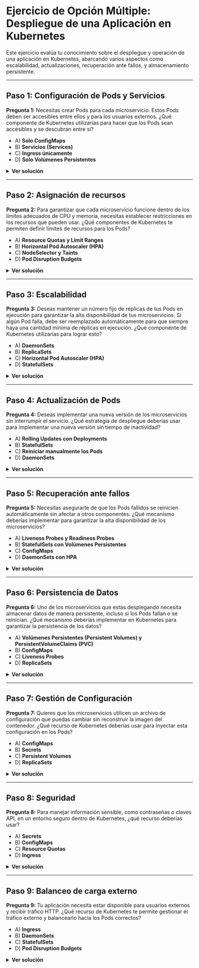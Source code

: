 # Ejercicio de Opción Múltiple: Despliegue de una Aplicación en Kubernetes

Este ejercicio evalúa tu conocimiento sobre el despliegue y operación de una aplicación en Kubernetes, abarcando varios aspectos como escalabilidad, actualizaciones, recuperación ante fallos, y almacenamiento persistente.

---

## Paso 1: Configuración de Pods y Servicios

**Pregunta 1:**
Necesitas crear Pods para cada microservicio. Estos Pods deben ser accesibles entre ellos y para los usuarios externos. ¿Qué componente de Kubernetes utilizarías para hacer que los Pods sean accesibles y se descubran entre sí?

- A) **Solo ConfigMaps**
- B) **Servicios (Services)**
- C) **Ingress únicamente**
- D) **Solo Volúmenes Persistentes**

<details>
<summary><strong>Ver solución</strong></summary>
  
**Respuesta correcta:**  
B) **Servicios (Services)**  
**Explicación:** Los Services permiten que los Pods se descubran entre ellos y exponen los microservicios al exterior si es necesario, gestionando el tráfico y balanceo de carga entre ellos.

</details>

---

## Paso 2: Asignación de recursos

**Pregunta 2:**
Para garantizar que cada microservicio funcione dentro de los límites adecuados de CPU y memoria, necesitas establecer restricciones en los recursos que pueden usar. ¿Qué componentes de Kubernetes te permiten definir límites de recursos para los Pods?

- A) **Resource Quotas y Limit Ranges**
- B) **Horizontal Pod Autoscaler (HPA)**
- C) **NodeSelector y Taints**
- D) **Pod Disruption Budgets**

<details>
<summary><strong>Ver solución</strong></summary>
  
**Respuesta correcta:**  
A) **Resource Quotas y Limit Ranges**  
**Explicación:** Las Resource Quotas y Limit Ranges permiten definir cuánta CPU y memoria puede consumir un Pod o un conjunto de Pods, garantizando que cada microservicio se mantenga dentro de los límites establecidos.

</details>

---

## Paso 3: Escalabilidad

**Pregunta 3:**
Deseas mantener un número fijo de réplicas de tus Pods en ejecución para garantizar la alta disponibilidad de tus microservicios. Si algún Pod falla, debe ser reemplazado automáticamente para que siempre haya una cantidad mínima de réplicas en ejecución. ¿Qué componente de Kubernetes utilizarías para lograr esto?

- A) **DaemonSets**
- B) **ReplicaSets**
- C) **Horizontal Pod Autoscaler (HPA)**
- D) **StatefulSets**

<details>
<summary><strong>Ver solución</strong></summary>
  
**Respuesta correcta:**  
B) **ReplicaSets**  
**Explicación:** El **ReplicaSet** asegura que un número específico de Pods esté siempre en ejecución. Si un Pod falla, el ReplicaSet crea uno nuevo para mantener la cantidad deseada de réplicas.

</details>

---

## Paso 4: Actualización de Pods

**Pregunta 4:**
Deseas implementar una nueva versión de los microservicios sin interrumpir el servicio. ¿Qué estrategia de despliegue deberías usar para implementar una nueva versión sin tiempo de inactividad?

- A) **Rolling Updates con Deployments**
- B) **StatefulSets**
- C) **Reiniciar manualmente los Pods**
- D) **DaemonSets**

<details>
<summary><strong>Ver solución</strong></summary>
  
**Respuesta correcta:**  
A) **Rolling Updates con Deployments**  
**Explicación:** Los Rolling Updates permiten que los Pods antiguos sean reemplazados por los nuevos de forma gradual, evitando el tiempo de inactividad.

</details>

---

## Paso 5: Recuperación ante fallos

**Pregunta 5:**
Necesitas asegurarte de que los Pods fallidos se reinicien automáticamente sin afectar a otros componentes. ¿Qué mecanismo deberías implementar para garantizar la alta disponibilidad de los microservicios?

- A) **Liveness Probes y Readiness Probes**
- B) **StatefulSets con Volúmenes Persistentes**
- C) **ConfigMaps**
- D) **DaemonSets con HPA**

<details>
<summary><strong>Ver solución</strong></summary>
  
**Respuesta correcta:**  
A) **Liveness Probes y Readiness Probes**  
**Explicación:** Las Liveness Probes permiten que Kubernetes reinicie los Pods fallidos automáticamente, mientras que las Readiness Probes aseguran que los Pods estén listos para manejar tráfico antes de exponerlos.

</details>

---

## Paso 6: Persistencia de Datos

**Pregunta 6:**
Uno de los microservicios que estás desplegando necesita almacenar datos de manera persistente, incluso si los Pods fallan o se reinician. ¿Qué mecanismo deberías implementar en Kubernetes para garantizar la persistencia de los datos?

- A) **Volúmenes Persistentes (Persistent Volumes) y PersistentVolumeClaims (PVC)**
- B) **ConfigMaps**
- C) **Liveness Probes**
- D) **ReplicaSets**

<details>
<summary><strong>Ver solución</strong></summary>
  
**Respuesta correcta:**  
A) **Volúmenes Persistentes (Persistent Volumes) y PersistentVolumeClaims (PVC)**  
**Explicación:** Los Volúmenes Persistentes y PersistentVolumeClaims permiten que los datos de la aplicación persistan incluso si los Pods fallan o se reinician, asegurando que los datos no se pierdan.

</details>

---

## Paso 7: Gestión de Configuración

**Pregunta 7:**
Quieres que los microservicios utilicen un archivo de configuración que puedas cambiar sin reconstruir la imagen del contenedor. ¿Qué recurso de Kubernetes deberías usar para inyectar esta configuración en los Pods?

- A) **ConfigMaps**
- B) **Secrets**
- C) **Persistent Volumes**
- D) **ReplicaSets**

<details>
<summary><strong>Ver solución</strong></summary>
  
**Respuesta correcta:**  
A) **ConfigMaps**  
**Explicación:** Los ConfigMaps permiten inyectar datos de configuración en los Pods sin necesidad de reconstruir la imagen del contenedor, facilitando la gestión de configuraciones dinámicas.

</details>

---

## Paso 8: Seguridad

**Pregunta 8:**
Para manejar información sensible, como contraseñas o claves API, en un entorno seguro dentro de Kubernetes, ¿qué recurso deberías usar?

- A) **Secrets**
- B) **ConfigMaps**
- C) **Resource Quotas**
- D) **Ingress**

<details>
<summary><strong>Ver solución</strong></summary>
  
**Respuesta correcta:**  
A) **Secrets**  
**Explicación:** Los Secrets permiten almacenar y gestionar información sensible, como contraseñas y claves API, de forma segura en Kubernetes.

</details>

---

## Paso 9: Balanceo de carga externo

**Pregunta 9:**
Tu aplicación necesita estar disponible para usuarios externos y recibir tráfico HTTP. ¿Qué recurso de Kubernetes te permite gestionar el tráfico externo y balancearlo hacia los Pods correctos?

- A) **Ingress**
- B) **DaemonSets**
- C) **StatefulSets**
- D) **Pod Disruption Budgets**

<details>
<summary><strong>Ver solución</strong></summary>
  
**Respuesta correcta:**  
A) **Ingress**  
**Explicación:** Ingress permite gestionar el tráfico HTTP externo y redirigirlo a los Servicios internos correspondientes, ofreciendo balanceo de carga y enrutamiento.

</details>


